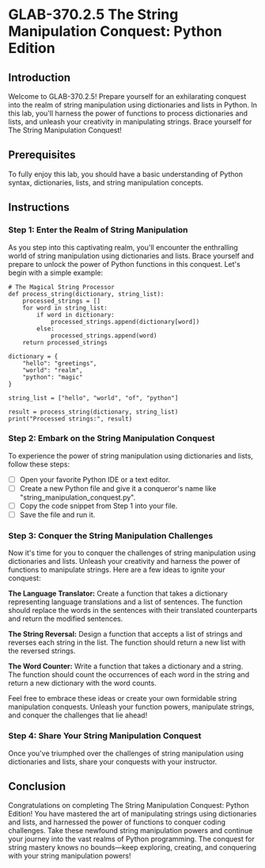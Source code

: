 # GLAB-370.2.5 The String Manipulation Conquest: Python Edition

## Introduction
Welcome to GLAB-370.2.5! Prepare yourself for an exhilarating conquest into the realm of string manipulation using dictionaries and lists in Python. In this lab, you'll harness the power of functions to process dictionaries and lists, and unleash your creativity in manipulating strings. Brace yourself for The String Manipulation Conquest!

## Prerequisites
To fully enjoy this lab, you should have a basic understanding of Python syntax, dictionaries, lists, and string manipulation concepts.

## Instructions

### Step 1: Enter the Realm of String Manipulation
As you step into this captivating realm, you'll encounter the enthralling world of string manipulation using dictionaries and lists. Brace yourself and prepare to unlock the power of Python functions in this conquest. Let's begin with a simple example:

```
# The Magical String Processor
def process_string(dictionary, string_list):
    processed_strings = []
    for word in string_list:
        if word in dictionary:
            processed_strings.append(dictionary[word])
        else:
            processed_strings.append(word)
    return processed_strings

dictionary = {
    "hello": "greetings",
    "world": "realm",
    "python": "magic"
}

string_list = ["hello", "world", "of", "python"]

result = process_string(dictionary, string_list)
print("Processed strings:", result)

```
### Step 2: Embark on the String Manipulation Conquest
To experience the power of string manipulation using dictionaries and lists, follow these steps:

- [ ] Open your favorite Python IDE or a text editor.
- [ ] Create a new Python file and give it a conqueror's name like "string_manipulation_conquest.py".
- [ ] Copy the code snippet from Step 1 into your file.
- [ ] Save the file and run it.

### Step 3: Conquer the String Manipulation Challenges
Now it's time for you to conquer the challenges of string manipulation using dictionaries and lists. Unleash your creativity and harness the power of functions to manipulate strings. Here are a few ideas to ignite your conquest:

**The Language Translator:** Create a function that takes a dictionary representing language translations and a list of sentences. The function should replace the words in the sentences with their translated counterparts and return the modified sentences.

**The String Reversal:** Design a function that accepts a list of strings and reverses each string in the list. The function should return a new list with the reversed strings.

**The Word Counter:** Write a function that takes a dictionary and a string. The function should count the occurrences of each word in the string and return a new dictionary with the word counts.

Feel free to embrace these ideas or create your own formidable string manipulation conquests. Unleash your function powers, manipulate strings, and conquer the challenges that lie ahead!

### Step 4: Share Your String Manipulation Conquest
Once you've triumphed over the challenges of string manipulation using dictionaries and lists, share your conquests with your instructor.

## Conclusion
Congratulations on completing The String Manipulation Conquest: Python Edition! You have mastered the art of manipulating strings using dictionaries and lists, and harnessed the power of functions to conquer coding challenges. Take these newfound string manipulation powers and continue your journey into the vast realms of Python programming. The conquest for string mastery knows no bounds—keep exploring, creating, and conquering with your string manipulation powers!
